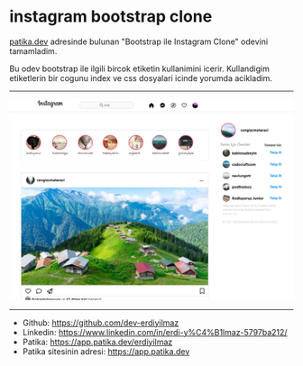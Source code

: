 # instagram bootstrap clone

[patika.dev](https://www.patika.dev/) adresinde bulunan "Bootstrap ile Instagram Clone" odevini tamamladim.

Bu odev bootstrap ile ilgili bircok etiketin kullanimini icerir. Kullandigim etiketlerin bir cogunu index ve css dosyalari icinde yorumda acikladim.

---

![Odev ekran goruntusu](/img/Ekran%20g%C3%B6r%C3%BCnt%C3%BCs%C3%BC%202023-04-09%20114047.png)

---


- Github: https://github.com/dev-erdiyilmaz
- Linkedin: https://www.linkedin.com/in/erdi-y%C4%B1lmaz-5797ba212/
- Patika: https://app.patika.dev/erdiyilmaz
- Patika sitesinin adresi: https://app.patika.dev